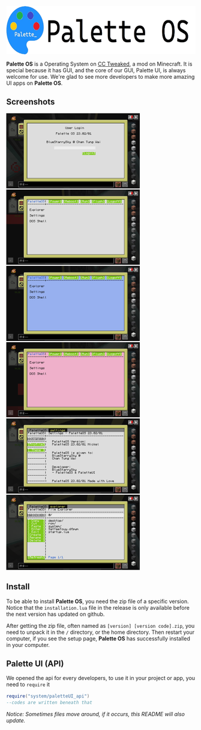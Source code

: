 <picture>
  <source media="(prefers-color-scheme: dark)" srcset="./icon_bright.png">
  <source media="(prefers-color-scheme: light)" srcset="./icon.png">
  <img alt="Palette OS" src="./icon.png" height=128>
</picture>


**Palette OS** is a Operating System on [CC Tweaked](https://github.com/cc-tweaked/CC-Tweaked), a mod on Minecraft.
It is special because it has GUI, and the core of our GUI, Palette UI, is always welcome for use. We're glad to see more developers to make more amazing UI apps on **Palette OS**.

## Screenshots

<img alt="Login Page" src="./screenshots/login.png" height=200>
<img alt="Classic Theme" src="./screenshots/classic.png" height=200>
<img alt="Aqua Theme" src="./screenshots/aqua.png" height=200>
<img alt="Pinky Theme" src="./screenshots/pinky.png" height=200>
<img alt="Settings" src="./screenshots/settings.png" height=200>
<img alt="Explorer" src="./screenshots/explorer.png" height=200>

## Install
To be able to install **Palette OS**, you need the zip file of a specific version. 
Notice that the `installation.lua` file in the release is only available before the next version has updated on github.

After getting the zip file, often named as `[version] [version code].zip`, you need to unpack it in the `/` directory, or the home directory. Then restart your computer, if you see the setup page, **Palette OS** has successfully installed in your computer.

## Palette UI (API)
We opened the api for every developers, to use it in your project or app, you need to `require` it

```lua
require("system/paletteUI_api")
--codes are written beneath that
```
*Notice: Sometimes files move around, if it occurs, this README will also update.*
